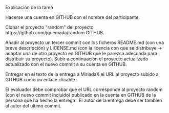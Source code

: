 <p>Explicación de la tarea</p>

<p>Hacerse una cuenta en GITHUB con el nombre del participante.</p>

<p>Clonar el proyecto "random" del proyecto https://github.com/jquemada/random GITHUB.</p>

<p>Añadir al proyecto un tercer commit con los ficheros README.md (con una breve descripción) y  LICENSE.md (con la licencia con que se distribuye -> adaptar una de otro proyecto en GITHUB que le parezca adecuada para distribuir su proyecto). Subir a continuación el proyecto actualizado actualizado con el nuevo commit a su cuenta en GITHUB.</p>

<p>Entregar en el texto de la entrega a MiriadaX  el URL al proyecto subido a GITHUB como un enlace clicable.</p>

<p>El evaluador debe comprobar que el URL corresponde al proyecto random (con el nuevo commit incluido) publicado en la cuenta en GITHUB de la persona que ha hecho la entrega . El autor de la entrega debe ser tambíen el autor del ultimo commit.</p>


